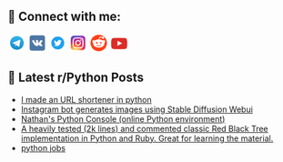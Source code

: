 ## 🔎 Connect with me:
[<img src="https://github.com/bullbesh/bullbesh/blob/main/images/Telegram.png" width="32" height="32" />](https://t.me/bullbesh)
[<img src="https://github.com/bullbesh/bullbesh/blob/main/images/VK.png" width="32" height="32" />](https://vk.com/bullbesh)
[<img src="https://github.com/bullbesh/bullbesh/blob/main/images/Twitter.png" width="32" height="32" />](https://twitter.com/bullbesh1)
[<img src="https://github.com/bullbesh/bullbesh/blob/main/images/Instagram.png" width="32" height="32" />](https://www.instagram.com/bullbesh)
[<img src="https://github.com/bullbesh/bullbesh/blob/main/images/Reddit.png" width="32" height="32" />](https://www.reddit.com/user/bullbesh)
[<img src="https://github.com/bullbesh/bullbesh/blob/main/images/YouTube.png" width="32" height="32" />](https://www.youtube.com/channel/UCtfjRs6uzgq5mfm8S06WTcg)

## 📕 Latest r/Python Posts
<!-- BLOG-POST-LIST:START -->
- [I made an URL shortener in python](https://www.reddit.com/r/Python/comments/10fhivs/i_made_an_url_shortener_in_python/)
- [Instagram bot generates images using Stable Diffusion Webui](https://www.reddit.com/r/Python/comments/10fhd44/instagram_bot_generates_images_using_stable/)
- [Nathan&#39;s Python Console &lpar;online Python environment&rpar;](https://www.reddit.com/r/Python/comments/10fgiy3/nathans_python_console_online_python_environment/)
- [A heavily tested &lpar;2k lines&rpar; and commented classic Red Black Tree implementation in Python and Ruby. Great for learning the material.](https://www.reddit.com/r/Python/comments/10fev4r/a_heavily_tested_2k_lines_and_commented_classic/)
- [python jobs](https://www.reddit.com/r/Python/comments/10fem5v/python_jobs/)
<!-- BLOG-POST-LIST:END -->
